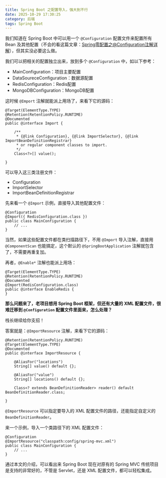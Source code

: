 ```yaml
---
title: Spring Boot 之配置导入，强大到不行
date: 2025-10-29 17:30:25
category: 后端
tags: Spring Boot
---
```


我们知道在 Spring Boot 中可以用一个 `@Configuration` 配置文件来配置所有 Bean 及其他配置（不会的看这篇文章：[Spring零配置之@Configuration注解详解](https://mp.weixin.qq.com/s/i8qHLkdtf4XzRyIRJ8R_7A)），但其实没必要这么做。

我们可以把相关的配置独立出来，放到多个 `@Configuration` 中，如以下参考：

- MainConfiguration：项目主要配置
- DataSoureceConfiguration：数据源配置
- RedisConfiguration：Redis配置
- MongoDBConfiguration：MongoDB配置

这时候 `@Import` 注解就能派上用场了，来看下它的源码：

```
@Target(ElementType.TYPE)
@Retention(RetentionPolicy.RUNTIME)
@Documented
public @interface Import {

	/**
	 * {@link Configuration}, {@link ImportSelector}, {@link ImportBeanDefinitionRegistrar}
	 * or regular component classes to import.
	 */
	Class<?>[] value();

}
```

可以导入这三类注册文件：

- Configuration
- ImportSelector
- ImportBeanDefinitionRegistrar


先来看一个 `@Import` 示例，直接导入其他配置文件：

```
@Configuration
@Import({ RedisConfiguration.class })
public class MainConfiguration {
    // ...
}
```

当然，如果这些配置文件都在类扫描路径下，不用 `@Import` 导入注解，直接用 `@ComponentScan` 也能搞定，这个默认的 `@SpringBootApplication` 注解就包含了，不需要再重复加。

再者，`@Enable*` 注解也能派上用场：

```
@Target(ElementType.TYPE)
@Retention(RetentionPolicy.RUNTIME)
@Documented
@Import(RedisConfiguration.class)
public @interface EnableRedis {
}
```

**那么问题来了，老项目想用 Spring Boot 框架，但还有大量的 XML 配置文件，很难迁移到 `@Configuration` 配置文件里面来，怎么处理？**

栈长继续给你支招！

答案就是：`@ImportResource` 注解，来看下它的源码：

```
@Retention(RetentionPolicy.RUNTIME)
@Target(ElementType.TYPE)
@Documented
public @interface ImportResource {

	@AliasFor("locations")
	String[] value() default {};

	@AliasFor("value")
	String[] locations() default {};

	Class<? extends BeanDefinitionReader> reader() default BeanDefinitionReader.class;

}
```

`@ImportResource` 可以指定要导入的 XML 配置文件的路径，还能指定自定义的 `BeanDefinitionReader`。

来一个示例，导入一个类路径下的 XML 配置文件：

```
@Configuration
@ImportResource("classpath:config/spring-mvc.xml")
public class MainConfiguration {
    // ...
}
```


通过本文的介绍，可以看出来 Spring Boot 现在对原有的 Spring MVC 传统项目是支持的非常好的，不管是 Servlet，还是 XML  配置文件，都可以轻松集成。
